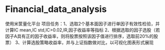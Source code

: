 # Financial_data_analysis
使用米筐量化平台
项目任务：1、选取2个基本面因子进行单因子有效性检验，并计算IC mean,IC std,IC>0.02,IR,因子收益率等指标
        2、根据选取的因子选股（若因子A具有正的因子收益率，则将股票按照该因子值进行排序，选取前20%的股票）
        3、计算选股策略收益率，并与上证指数做对比，以可视化图表形式展现
